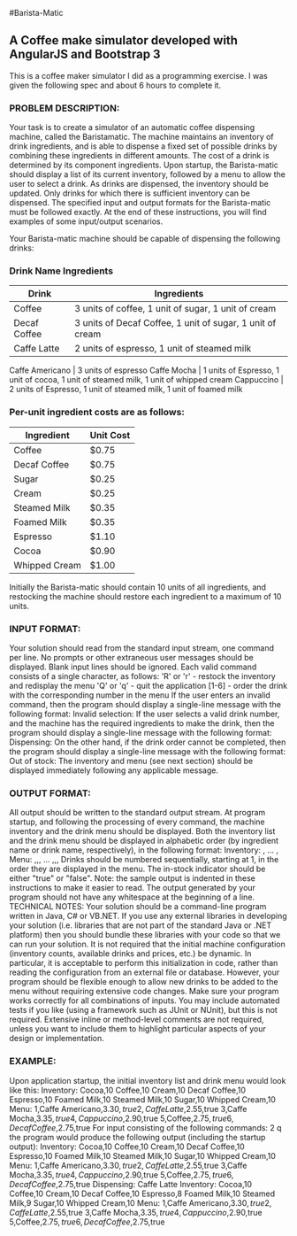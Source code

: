 #Barista-Matic

## A Coffee make simulator developed with AngularJS and Bootstrap 3

This is a coffee maker simulator I did as a programming exercise. I was given the following spec and about 6 hours to complete it.

### PROBLEM DESCRIPTION:

Your task is to create a simulator of an automatic coffee dispensing machine, called the Baristamatic.
The machine maintains an inventory of drink ingredients, and is able to dispense a fixed set of
possible drinks by combining these ingredients in different amounts. The cost of a drink is determined
by its component ingredients.
Upon startup, the Barista-matic should display a list of its current inventory, followed by a menu to
allow the user to select a drink. As drinks are dispensed, the inventory should be updated. Only
drinks for which there is sufficient inventory can be dispensed.
The specified input and output formats for the Barista-matic must be followed exactly. At the end of
these instructions, you will find examples of some input/output scenarios.

Your Barista-matic machine should be capable of dispensing the following drinks:

### Drink Name Ingredients

Drink | Ingredients
--- | --- 
Coffee | 3 units of coffee, 1 unit of sugar, 1 unit of cream
Decaf Coffee | 3 units of Decaf Coffee, 1 unit of sugar, 1 unit of cream
Caffe Latte | 2 units of espresso, 1 unit of steamed milk
Caffe
Americano | 3 units of espresso
Caffe Mocha | 1 units of Espresso, 1 unit of cocoa, 1 unit of steamed milk, 1 unit of whipped cream
Cappuccino | 2 units of Espresso, 1 unit of steamed milk, 1 unit of foamed milk

### Per-unit ingredient costs are as follows:

Ingredient | Unit Cost
--- |---
Coffee | $0.75
Decaf Coffee | $0.75
Sugar | $0.25
Cream | $0.25
Steamed Milk | $0.35
Foamed Milk | $0.35
Espresso | $1.10
Cocoa | $0.90
Whipped Cream | $1.00

Initially the Barista-matic should contain 10 units of all ingredients, and restocking the machine
should restore each ingredient to a maximum of 10 units.

### INPUT FORMAT:
Your solution should read from the standard input stream, one command per line. No prompts or
other extraneous user messages should be displayed. Blank input lines should be ignored.
Each valid command consists of a single character, as follows:
'R' or 'r' - restock the inventory and redisplay the menu
'Q' or 'q' - quit the application
[1-6] - order the drink with the corresponding number in the menu
If the user enters an invalid command, then the program should display a single-line message with the
following format:
Invalid selection: <characters that were entered>
If the user selects a valid drink number, and the machine has the required ingredients to make the
drink, then the program should display a single-line message with the following format:
Dispensing: <drink name>
On the other hand, if the drink order cannot be completed, then the program should display a
single-line message with the following format:
Out of stock: <drink name>
The inventory and menu (see next section) should be displayed immediately following any applicable
message.

### OUTPUT FORMAT:
All output should be written to the standard output stream. At program startup, and following the
processing of every command, the machine inventory and the drink menu should be displayed. Both
the inventory list and the drink menu should be displayed in alphabetic order (by ingredient name or
drink name, respectively), in the following format:
Inventory:
<ingredient name>,<quantity in inventory>
...
<ingredient name>,<quantity in inventory>
Menu:
<drink number>,<drink name>,<cost>,<in-stock>
...
<drink number>,<drink name>,<cost>,<in-stock>
Drinks should be numbered sequentially, starting at 1, in the order they are displayed in the menu. The
in-stock indicator should be either "true" or "false".
Note: the sample output is indented in these instructions to make it easier to read. The output
generated by your program should not have any whitespace at the beginning of a line.
TECHNICAL NOTES:
Your solution should be a command-line program written in Java, C# or VB.NET. If you use any
external libraries in developing your solution (i.e. libraries that are not part of the standard Java or
.NET platform) then you should bundle these libraries with your code so that we can run your
solution.
It is not required that the initial machine configuration (inventory counts, available drinks and prices,
etc.) be dynamic. In particular, it is acceptable to perform this initialization in code, rather than
reading the configuration from an external file or database. However, your program should be flexible
enough to allow new drinks to be added to the menu without requiring extensive code changes.
Make sure your program works correctly for all combinations of inputs. You may include automated
tests if you like (using a framework such as JUnit or NUnit), but this is not required.
Extensive inline or method-level comments are not required, unless you want to include them to
highlight particular aspects of your design or implementation.

### EXAMPLE:
Upon application startup, the initial inventory list and drink menu would look like this:
Inventory:
Cocoa,10
Coffee,10
Cream,10
Decaf Coffee,10
Espresso,10
Foamed Milk,10
Steamed Milk,10
Sugar,10
Whipped Cream,10
Menu:
1,Caffe Americano,$3.30,true
2,Caffe Latte,$2.55,true
3,Caffe Mocha,$3.35,true
4,Cappuccino,$2.90,true
5,Coffee,$2.75,true
6,Decaf Coffee,$2.75,true
For input consisting of the following commands:
2
q
the program would produce the following output (including the startup output):
Inventory:
Cocoa,10
Coffee,10
Cream,10
Decaf Coffee,10
Espresso,10
Foamed Milk,10
Steamed Milk,10
Sugar,10
Whipped Cream,10
Menu:
1,Caffe Americano,$3.30,true
2,Caffe Latte,$2.55,true
3,Caffe Mocha,$3.35,true
4,Cappuccino,$2.90,true
5,Coffee,$2.75,true
6,Decaf Coffee,$2.75,true
Dispensing: Caffe Latte
Inventory:
Cocoa,10
Coffee,10
Cream,10
Decaf Coffee,10
Espresso,8
Foamed Milk,10
Steamed Milk,9
Sugar,10
Whipped Cream,10
Menu:
1,Caffe Americano,$3.30,true
2,Caffe Latte,$2.55,true
3,Caffe Mocha,$3.35,true
4,Cappuccino,$2.90,true
5,Coffee,$2.75,true
6,Decaf Coffee,$2.75,true
